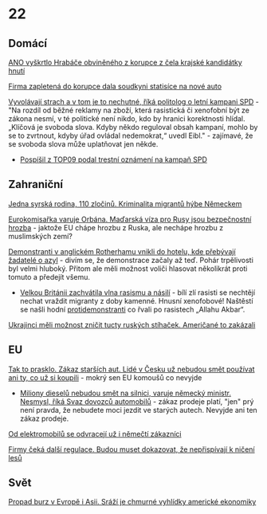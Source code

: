 # 22

## Domácí

[ANO vyškrtlo Hrabáče obviněného z korupce z čela krajské kandidátky hnutí](https://www.idnes.cz/zpravy/domaci/babis-zada-aby-hrabac-skoncil-v-hnuti-ano-a-byl-vyskrtnut-z-krajske-kandidatky.A240807_091524_domaci_ijan?zdroj=cxrecs#cxrecs_s)

[Firma zapletená do korupce dala soudkyni statisíce na nové auto](https://www.seznamzpravy.cz/clanek/domaci-kauzy-firma-zapletena-do-korupce-dala-soudkyni-statisice-na-nove-auto-255936)

[Vyvolávají strach a v tom je to nechutné, říká politolog o letní kampani SPD](https://www.novinky.cz/clanek/domaci-vyvolavaji-strach-a-v-tom-je-to-nechutne-rika-politolog-o-letni-kampani-spd-40482822) - "Na rozdíl od běžné reklamy na zboží, která rasistická či xenofobní být ze zákona nesmí, v té politické není nikdo, kdo by hranici korektnosti hlídal. „Klíčová je svoboda slova. Kdyby někdo reguloval obsah kampaní, mohlo by se to zvrtnout, kdyby úřad ovládal nedemokrat,“ uvedl Eibl." - zajímavé, že se svoboda slova může uplatňovat jen někde.

  * [Pospíšil z TOP09 podal trestní oznámení na kampaň SPD](https://www.novinky.cz/clanek/domaci-pospisil-z-top09-podal-trestni-oznameni-na-kampan-spd-40483141)

## Zahraniční

[Jedna syrská rodina, 110 zločinů. Kriminalita migrantů hýbe Německem](https://www.idnes.cz/zpravy/zahranicni/nemecko-migrace-kriminalita-syrie-zlocin.A240806_190634_zahranicni_stud?zdroj=otvirak)

[Eurokomisařka varuje Orbána. Maďarská víza pro Rusy jsou bezpečnostní hrozba](https://www.idnes.cz/zpravy/zahranicni/madarsko-rusko-schengen-eurokomisarka-ylva-johanssonova-varovani.A240802_094015_zahranicni_blp) - jaktože EU chápe hrozbu z Ruska, ale nechápe hrozbu z muslimských zemí?

[Demonstranti v anglickém Rotherhamu vnikli do hotelu, kde přebývají žadatelé o azyl](https://www.novinky.cz/clanek/zahranicni-evropa-demonstranti-v-anglickem-rotherhamu-vnikli-do-hotelu-kde-prebyvaji-zadatele-o-azyl-40482838) - divím se, že demonstrace začaly až teď. Pohár trpělivosti byl velmi hluboký. Přitom ale měli možnost voliči hlasovat několikrát proti tomuto a předejít všemu.

  * [Velkou Británii zachvátila vlna rasismu a násilí](https://www.novinky.cz/clanek/zahranicni-evropa-velkou-britanii-zachvatila-vlna-rasismu-a-nasili-40482846) - bílí zlí rasisti se nechtějí nechat vraždit migranty z doby kamenné. Hnusní xenofobové! Naštěstí se našli hodní [protidemonstranti](https://x.com/TkeMedia/status/1820090134399963246) co řvali po rasistech „Allahu Akbar“.

[Ukrajinci měli možnost zničit tucty ruských stíhaček. Američané to zakázali](https://www.idnes.cz/zpravy/zahranicni/ukrajina-rusko-suchoj-su-34-malsevo-kab-1500l-valka-usa-atmsr.A240807_113917_zahranicni_jhr)

## EU

[Tak to prasklo. Zákaz starších aut. Lidé v Česku už nebudou smět používat ani ty, co už si koupili](https://eprehledne.cz/tak-to-prasklo-zakaz-starsich-aut-lide-v-cesku-uz-nebudou-smet-pouzivat-ani-ty-co-uz-si-koupili/) - mokrý sen EU komoušů co nevyjde

  * [Miliony dieselů nebudou smět na silnici, varuje německý ministr. Nesmysl, říká Svaz dovozců automobilů](https://www.novinky.cz/clanek/ekonomika-miliony-dieselu-nebudou-smet-na-silnici-varuje-nemecky-ministr-nesmysl-rika-svaz-dovozcu-automobilu-40482927) - zákaz prodeje platí, "jen" prý není pravda, že nebudete moci jezdit ve starých autech. Nevyjde ani ten zákaz prodeje.

[Od elektromobilů se odvracejí už i němečtí zákazníci](https://www.novinky.cz/clanek/zahranicni-evropa-od-elektromobilu-se-odvraceji-uz-i-nemecti-zakaznici-40482127)

[Firmy čeká další regulace. Budou muset dokazovat, že nepřispívají k ničení lesů](https://www.novinky.cz/clanek/ekonomika-firmy-ceka-dalsi-regulace-budou-muset-dokazovat-ze-neprispivaji-k-niceni-lesu-40481539)

## Svět

[Propad burz v Evropě i Asii. Sráží je chmurné vyhlídky americké ekonomiky](https://www.idnes.cz/ekonomika/zahranicni/usa-ekonomika-fed-powell-akcie-sazby.A240805_093837_eko-zahranicni_ven)
